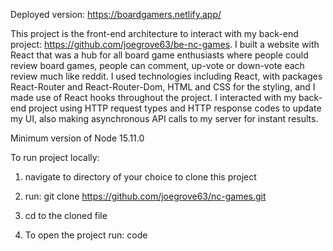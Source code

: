 Deployed version: https://boardgamers.netlify.app/

This project is the front-end architecture to interact with my back-end project: https://github.com/joegrove63/be-nc-games. I built a website with React that was a hub for all board game enthusiasts where people could review board games, people can comment, up-vote or down-vote each review much like reddit. I used technologies including React, with packages React-Router and React-Router-Dom, HTML and CSS for the styling, and I made use of React hooks throughout the project. I interacted with my back-end project using HTTP request types and HTTP response codes to update my UI, also making asynchronous API calls to my server for instant results.

Minimum version of Node 15.11.0

To run project locally:

1. navigate to directory of your choice to clone this project

2. run: git clone https://github.com/joegrove63/nc-games.git

3. cd to the cloned file

4. To open the project run: code
